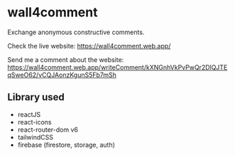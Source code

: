 # wall4comment

Exchange anonymous constructive comments.

Check the live website: https://wall4comment.web.app/

Send me a comment about the website: https://wall4comment.web.app/writeComment/kXNGnhVkPvPwQr2DlQJTEqSweO62/vCQJAonzKgunS5Fb7mSh

## Library used

-   reactJS
-   react-icons
-   react-router-dom v6
-   tailwindCSS
-   firebase (firestore, storage, auth)
